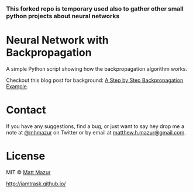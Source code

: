 ﻿### This forked repo is temporary used also to gather other small python projects about neural networks

# Neural Network with Backpropagation

A simple Python script showing how the backpropagation algorithm works.

Checkout this blog post for background: [A Step by Step Backpropagation Example](http://mattmazur.com/2015/03/17/a-step-by-step-backpropagation-example/).

# Contact

If you have any suggestions, find a bug, or just want to say hey drop me a note at [@mhmazur](https://twitter.com/mhmazur) on Twitter or by email at matthew.h.mazur@gmail.com.

# License

MIT © [Matt Mazur](http://mattmazur.com)

http://iamtrask.github.io/